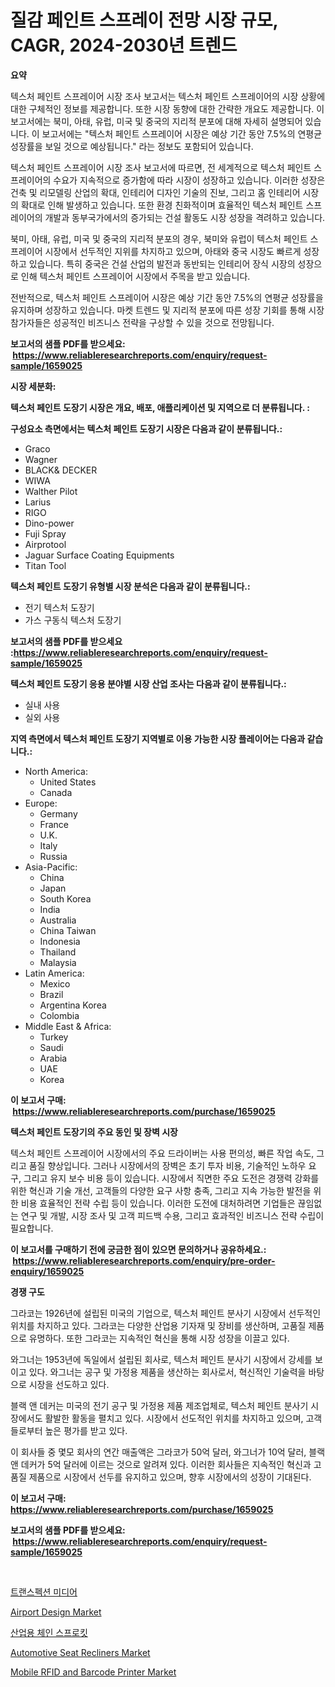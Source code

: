 <p><h1>질감 페인트 스프레이 전망 시장 규모, CAGR, 2024-2030년 트렌드</h1></p><p><strong>요약</strong></p>
<p><p>텍스처 페인트 스프레이어 시장 조사 보고서는 텍스처 페인트 스프레이어의 시장 상황에 대한 구체적인 정보를 제공합니다. 또한 시장 동향에 대한 간략한 개요도 제공합니다. 이 보고서에는 북미, 아태, 유럽, 미국 및 중국의 지리적 분포에 대해 자세히 설명되어 있습니다. 이 보고서에는 "텍스처 페인트 스프레이어 시장은 예상 기간 동안 7.5%의 연평균 성장률을 보일 것으로 예상됩니다." 라는 정보도 포함되어 있습니다.</p><p>텍스처 페인트 스프레이어 시장 조사 보고서에 따르면, 전 세계적으로 텍스처 페인트 스프레이어의 수요가 지속적으로 증가함에 따라 시장이 성장하고 있습니다. 이러한 성장은 건축 및 리모델링 산업의 확대, 인테리어 디자인 기술의 진보, 그리고 홈 인테리어 시장의 확대로 인해 발생하고 있습니다. 또한 환경 친화적이며 효율적인 텍스처 페인트 스프레이어의 개발과 동부국가에서의 증가되는 건설 활동도 시장 성장을 격려하고 있습니다.</p><p>북미, 아태, 유럽, 미국 및 중국의 지리적 분포의 경우, 북미와 유럽이 텍스처 페인트 스프레이어 시장에서 선두적인 지위를 차지하고 있으며, 아태와 중국 시장도 빠르게 성장하고 있습니다. 특히 중국은 건설 산업의 발전과 동반되는 인테리어 장식 시장의 성장으로 인해 텍스처 페인트 스프레이어 시장에서 주목을 받고 있습니다.</p><p>전반적으로, 텍스처 페인트 스프레이어 시장은 예상 기간 동안 7.5%의 연평균 성장률을 유지하며 성장하고 있습니다. 마켓 트렌드 및 지리적 분포에 따른 성장 기회를 통해 시장 참가자들은 성공적인 비즈니스 전략을 구상할 수 있을 것으로 전망됩니다.</p></p>
<p><strong>보고서의 샘플 PDF를 받으세요: &nbsp;<a href="https://www.reliableresearchreports.com/enquiry/request-sample/1659025">https://www.reliableresearchreports.com/enquiry/request-sample/1659025</a></strong></p>
<p><strong>시장 세분화:</strong></p>
<p><strong> 텍스처 페인트 도장기 시장은 개요, 배포, 애플리케이션 및 지역으로 더 분류됩니다. :</strong></p>
<p><strong>구성요소 측면에서는 텍스처 페인트 도장기 시장은 다음과 같이 분류됩니다.:</strong></p>
<p><ul><li>Graco</li><li>Wagner</li><li>BLACK& DECKER</li><li>WIWA</li><li>Walther Pilot</li><li>Larius</li><li>RIGO</li><li>Dino-power</li><li>Fuji Spray</li><li>Airprotool</li><li>Jaguar Surface Coating Equipments</li><li>Titan Tool</li></ul></p>
<p><strong> 텍스처 페인트 도장기 유형별 시장 분석은 다음과 같이 분류됩니다.:</strong></p>
<p><ul><li>전기 텍스처 도장기</li><li>가스 구동식 텍스처 도장기</li></ul></p>
<p><strong>보고서의 샘플 PDF를 받으세요 :<a href="https://www.reliableresearchreports.com/enquiry/request-sample/1659025">https://www.reliableresearchreports.com/enquiry/request-sample/1659025</a></strong></p>
<p><strong> 텍스처 페인트 도장기 응용 분야별 시장 산업 조사는 다음과 같이 분류됩니다.:</strong></p>
<p><ul><li>실내 사용</li><li>실외 사용</li></ul></p>
<p><strong>지역 측면에서 텍스처 페인트 도장기 지역별로 이용 가능한 시장 플레이어는 다음과 같습니다.:</strong></p>
<p><ul>
    <li>
        North America:
        <ul>
            <li>United States</li>
            <li>Canada</li>
        </ul>
    </li>
    <li>
        Europe:
        <ul>
            <li>Germany</li>
            <li>France</li>
            <li>U.K.</li>
            <li>Italy</li>
            <li>Russia</li>
        </ul>
    </li>
    <li>
        Asia-Pacific:
        <ul>
            <li>China</li>
            <li>Japan</li>
            <li>South Korea</li>
            <li>India</li>
            <li>Australia</li>
            <li>China Taiwan</li>
            <li>Indonesia</li>
            <li>Thailand</li>
            <li>Malaysia</li>
        </ul>
    </li>
    <li>
        Latin America:
        <ul>
            <li>Mexico</li>
            <li>Brazil</li>
            <li>Argentina Korea</li>
            <li>Colombia</li>
        </ul>
    </li>
    <li>
        Middle East & Africa:
        <ul>
            <li>Turkey</li>
            <li>Saudi</li>
            <li>Arabia</li>
            <li>UAE</li>
            <li>Korea</li>
        </ul>
    </li>
    </ul></p>
<p><strong>이 보고서 구매: &nbsp;<a href="https://www.reliableresearchreports.com/purchase/1659025">https://www.reliableresearchreports.com/purchase/1659025</a></strong></p>
<p><strong>텍스처 페인트 도장기의 주요 동인 및 장벽 시장</strong></p>
<p><p>텍스처 페인트 스프레이어 시장에서의 주요 드라이버는 사용 편의성, 빠른 작업 속도, 그리고 품질 향상입니다. 그러나 시장에서의 장벽은 초기 투자 비용, 기술적인 노하우 요구, 그리고 유지 보수 비용 등이 있습니다. 시장에서 직면한 주요 도전은 경쟁력 강화를 위한 혁신과 기술 개선, 고객들의 다양한 요구 사항 충족, 그리고 지속 가능한 발전을 위한 비용 효율적인 전략 수립 등이 있습니다. 이러한 도전에 대처하려면 기업들은 끊임없는 연구 및 개발, 시장 조사 및 고객 피드백 수용, 그리고 효과적인 비즈니스 전략 수립이 필요합니다.</p></p>
<p><strong>이 보고서를 구매하기 전에 궁금한 점이 있으면 문의하거나 공유하세요.: &nbsp;<a href="https://www.reliableresearchreports.com/enquiry/pre-order-enquiry/1659025">https://www.reliableresearchreports.com/enquiry/pre-order-enquiry/1659025</a></strong></p>
<p><strong>경쟁 구도</strong></p>
<p><p>그라코는 1926년에 설립된 미국의 기업으로, 텍스처 페인트 분사기 시장에서 선두적인 위치를 차지하고 있다. 그라코는 다양한 산업용 기자재 및 장비를 생산하며, 고품질 제품으로 유명하다. 또한 그라코는 지속적인 혁신을 통해 시장 성장을 이끌고 있다. </p><p>와그너는 1953년에 독일에서 설립된 회사로, 텍스처 페인트 분사기 시장에서 강세를 보이고 있다. 와그너는 공구 및 가정용 제품을 생산하는 회사로서, 혁신적인 기술력을 바탕으로 시장을 선도하고 있다.</p><p>블랙 앤 데커는 미국의 전기 공구 및 가정용 제품 제조업체로, 텍스처 페인트 분사기 시장에서도 활발한 활동을 펼치고 있다. 시장에서 선도적인 위치를 차지하고 있으며, 고객들로부터 높은 평가를 받고 있다.</p><p>이 회사들 중 몇모 회사의 연간 매출액은 그라코가 50억 달러, 와그너가 10억 달러, 블랙 앤 데커가 5억 달러에 이르는 것으로 알려져 있다. 이러한 회사들은 지속적인 혁신과 고품질 제품으로 시장에서 선두를 유지하고 있으며, 향후 시장에서의 성장이 기대된다.</p></p>
<p><strong>이 보고서 구매: &nbsp; <a href="https://www.reliableresearchreports.com/purchase/1659025">https://www.reliableresearchreports.com/purchase/1659025</a></strong></p>
<p><strong>보고서의 샘플 PDF를 받으세요: &nbsp;<a href="https://www.reliableresearchreports.com/enquiry/request-sample/1659025">https://www.reliableresearchreports.com/enquiry/request-sample/1659025</a></strong><strong></strong></p>
<p>&nbsp;</p>
<p><p><a href="https://github.com/vs019sa3m8x/Market-Research-Report-List-1/blob/main/399594912488.md">트랜스펙션 미디어</a></p><p><a href="https://issuu.com/reportprime-2/docs/airport-design-market-size-2030.pptx">Airport Design Market</a></p><p><a href="https://github.com/Madalyell456456/Market-Research-Report-List-1/blob/main/335189612489.md">산업용 체인 스프로킷</a></p><p><a href="https://issuu.com/reportprime-2/docs/automotive-seat-recliners-market-size-2030.pptx">Automotive Seat Recliners Market</a></p><p><a href="https://github.com/redneck06/Market-Research-Report-List-2/blob/main/mobile-rfid-and-barcode-printer-market.md">Mobile RFID and Barcode Printer Market</a></p></p>